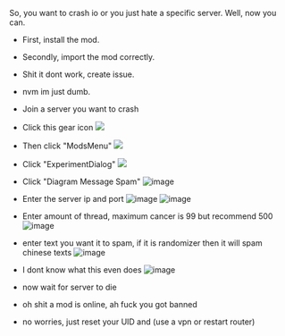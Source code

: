 So, you want to crash io or you just hate a specific server. Well, now you can.
- First, install the mod.
- Secondly, import the mod correctly.
- Shit it dont work, create issue.
- nvm im just dumb.

- Join a server you want to crash
- Click this gear icon
![](https://cdn.discordapp.com/attachments/796869250533818418/818316798402232320/unknown.png)
- Then click "ModsMenu"
![](https://cdn.discordapp.com/attachments/796869250533818418/818317165894828093/unknown.png)
- Click "ExperimentDialog"
![](https://user-images.githubusercontent.com/46597698/110268959-951b9b80-7ffd-11eb-80e2-65feaa51fd8b.png)
- Click "Diagram Message Spam"
![image](https://user-images.githubusercontent.com/46597698/110268996-afee1000-7ffd-11eb-89bc-3c72e60ddf86.png)
- Enter the server ip and port
![image](https://user-images.githubusercontent.com/46597698/110269012-bd0aff00-7ffd-11eb-87ec-1b63998217f4.png)
![image](https://user-images.githubusercontent.com/46597698/110269020-c09e8600-7ffd-11eb-9707-2543c6ab0ac5.png)
- Enter amount of thread, maximum cancer is 99 but recommend 500
![image](https://user-images.githubusercontent.com/46597698/110269049-d14efc00-7ffd-11eb-8d62-a06278d8a926.png)
- enter text you want it to spam, if it is randomizer then it will spam chinese texts
![image](https://user-images.githubusercontent.com/46597698/110269072-e166db80-7ffd-11eb-8604-64a6a314059f.png)
- I dont know what this even does
![image](https://user-images.githubusercontent.com/46597698/110269091-eb88da00-7ffd-11eb-9a49-19a57c6471db.png)
- now wait for server to die
- oh shit a mod is online, ah fuck you got banned
- no worries, just reset your UID and (use a vpn or restart router)
